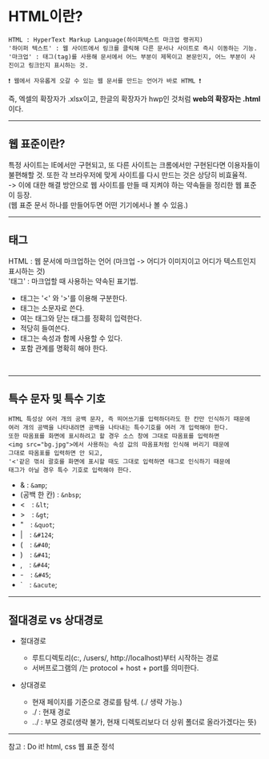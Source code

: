 # HTML이란?

```
HTML : HyperText Markup Language(하이퍼텍스트 마크업 랭귀지)
'하이퍼 텍스트' : 웹 사이트에서 링크를 클릭해 다른 문서나 사이트로 즉시 이동하는 기능.
'마크업' : 태그(tag)를 사용해 문서에서 어느 부분이 제목이고 본문인지, 어느 부분이 사진이고 링크인지 표시하는 것.

❗ 웹에서 자유롭게 오갈 수 있는 웹 문서를 만드는 언어가 바로 HTML ❗
```
즉, 엑셀의 확장자가 .xlsx이고, 한글의 확장자가 hwp인 것처럼 <b>web의 확장자는 .html</b>이다.

---

## 웹 표준이란?
특정 사이트는 IE에서만 구현되고, 또 다른 사이트는 크롬에서만 구현된다면 이용자들이 불편해할 것. 또한 각 브라우저에 맞게 사이트를 다시 만드는 것은 상당히 비효율적.
<br/> 
-> 이에 대한 해결 방안으로 웹 사이트를 만들 때 지켜야 하는 약속들을 정리한 웹 표준이 등장. 
<br/> 
(웹 표준 문서 하나를 만들어두면 어떤 기기에서나 볼 수 있음.)

---

## 태그
  HTML : 웹 문서에 마크업하는 언어 (마크업 -> 어디가 이미지이고 어디가 텍스트인지 표시하는 것)
  <br/>
  '태그' : 마크업할 때 사용하는 약속된 표기법.
  <ul>
    <li>태그는 '<' 와 '>'를 이용해 구분한다.</li>
    <li>태그는 소문자로 쓴다.</li>
    <li>여는 태그와 닫는 태그를 정확히 입력한다.</li>
    <li>적당히 들여쓴다.</li>
    <li>태그는 속성과 함께 사용할 수 있다.</li>
    <li>포함 관계를 명확히 해야 한다.</li>
  </ul>
  <br/>

---

## 특수 문자 및 특수 기호
```
HTML 특성상 여러 개의 공백 문자, 즉 띄어쓰기를 입력하더라도 한 칸만 인식하기 때문에 
여러 개의 공백을 나타내려면 공백을 나타내는 특수기호를 여러 개 입력해야 한다. 
또한 따옴표를 화면에 표시하려고 할 경우 소스 창에 그대로 따옴표를 입력하면 
<img src="bg.jpg">에서 사용하는 속성 값의 따옴표처럼 인식해 버리기 때문에 
그대로 따옴표를 입력하면 안 되고, 
'<'같은 꺾쇠 괄호를 화면에 표시할 때도 그대로 입력하면 태그로 인식하기 때문에 
태그가 아닐 경우 특수 기호로 입력해야 한다.
```

- & : `&amp`;
- (공백 한 칸) : `&nbsp`;
- <　: `&lt`;
- \>　: `&gt`;
- "　: `&quot`;
- |　: `&#124`;
- (　: `&#40`;
- )　: `&#41`;
- ,　: `&#44`;
- -　: `&#45`;
- \`　: `&acute`;

---

## 절대경로 vs 상대경로
- 절대경로 
  - 루트디렉토리(c:\, /users/, http://localhost)부터 시작하는 경로
  - 서버프로그램의 /는 protocol + host + port를 의미한다.

- 상대경로
  - 현재 페이지를 기준으로 경로를 탐색. (./ 생략 가능.)
  - ./ : 현재 경로
  - ../ : 부모 경로(생략 불가, 현재 디렉토리보다 더 상위 폴더로 올라가겠다는 뜻)

---

참고 : Do it! html, css 웹 표준 정석